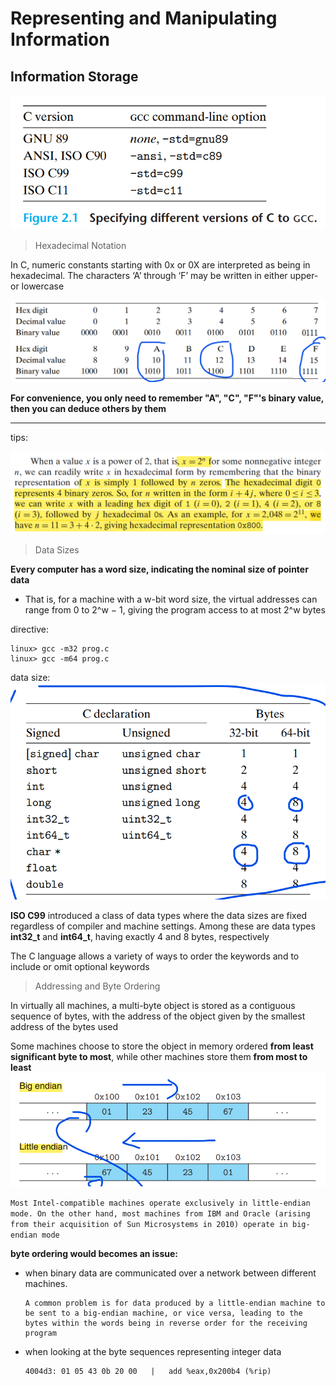 # Representing and Manipulating Information
## Information Storage
<img src="img/versions.png">

> Hexadecimal Notation

In C, numeric constants starting with 0x or 0X are interpreted as being in hexadecimal. The characters ‘A’ through ‘F’ may be written in either upper- or lowercase

<img src="img/hex.png">

**For convenience, you only need to remember "A", "C", "F"'s binary value, then you can deduce others by them**

---
tips:

<img src="img/tips.png">

> Data Sizes

**Every computer has a word size, indicating the nominal size of pointer data**

- That is, for a machine with a w-bit word size, the virtual addresses can range from 0 to 2^w − 1, giving the program access to at most 2^w bytes

directive:
```
linux> gcc -m32 prog.c
linux> gcc -m64 prog.c
```

data size:
<img src="img/size.png">


**ISO C99** introduced a class of data types where the data sizes are fixed regardless of compiler and machine settings. Among these are data types **int32_t** and **int64_t**, having exactly 4 and 8 bytes, respectively


The C language allows a variety of ways to order the keywords and to include or omit optional keywords

> Addressing and Byte Ordering

In virtually all machines, a multi-byte object is stored as a contiguous sequence of bytes, with the address of the object given by the smallest address of the bytes used

Some machines choose to store the object in memory ordered **from least significant byte to most**, while other machines store them **from most to least**
<img src="img/bOl.png">

`Most Intel-compatible machines operate exclusively in little-endian mode. On the other hand, most machines from IBM and Oracle (arising from their acquisition of Sun Microsystems in 2010) operate in big-endian mode`

**byte ordering would becomes an issue:**
- when binary data are communicated over a network between different machines.
    ```
    A common problem is for data produced by a little-endian machine to be sent to a big-endian machine, or vice versa, leading to the bytes within the words being in reverse order for the receiving program
    ```
- when looking at the byte sequences representing integer data
    ```
    4004d3: 01 05 43 0b 20 00   |   add %eax,0x200b4 (%rip)
    ```